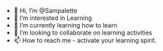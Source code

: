 - 👋 Hi, I’m @Sampalette
- 👀 I’m interested in Learning
- 🌱 I’m currently learning how to learn
- 💞️ I’m looking to collaborate on learning activities
- 📫 How to reach me - activate your learning spirit.

<!---
Sampalette/Sampalette is a ✨ special ✨ repository because its `README.md` (this file) appears on your GitHub profile.
You can click the Preview link to take a look at your changes.
--->
